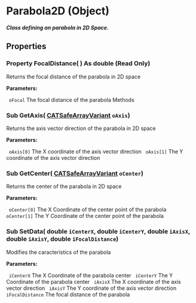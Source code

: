 # Parabola2D (Object)

**_Class defining an parabola in 2D Space._**

## Properties

### Property **FocalDistance**( ) As double (Read Only)

Returns the focal distance of the parabola in 2D space

**Parameters:**

` oFocal`      The focal distance of the parabola
Methods

### Sub **GetAxis**( [CATSafeArrayVariant](../System/typedef_CATSafeArrayVariant_73843.md)  `oAxis`)

Returns the axis vector direction of the parabola in 2D space

**Parameters:**

` oAxis[0]`      The X coordinate of the axis vector direction
` oAxis[1]`      The Y coordinate of the axis vector direction

### Sub **GetCenter**( [CATSafeArrayVariant](../System/typedef_CATSafeArrayVariant_73843.md)  `oCenter`)

Returns the center of the parabola in 2D space

**Parameters:**

` oCenter[0]`      The X Coordinate of the center point of the parabola
` oCenter[1]`      The Y Coordinate of the center point of the parabola

### Sub **SetData**( double  `iCenterX`,  double  `iCenterY`,  double  `iAxisX`,  double  `iAxisY`,  double  `iFocalDistance`)

Modifies the caracteristics of the parabola

**Parameters:**

` iCenterX`      The X Coordinate of the parabola center
` iCenterY`      The Y Coordinate of the parabola center
` iAxisX`      The X coordinate of the axis vector direction
` iAxisY`      The Y coordinate of the axis vector direction
` iFocalDistance`      The focal distance of the parabola